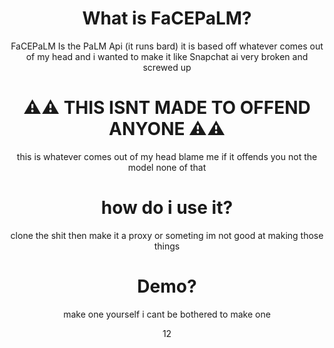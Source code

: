 
<div align=center>
  <h1> What is FaCEPaLM? </h1>
  <p> FaCEPaLM Is the PaLM Api (it runs bard) it is based off whatever comes out of my head and i wanted to make it like Snapchat ai very broken and screwed up </h1>
  <br> <h1> ⚠️⚠️ THIS ISNT MADE TO OFFEND ANYONE ⚠️⚠️ </h1>
  <p> this is whatever comes out of my head blame me if it offends you not the model none of that </p>
  
  <h1> how do i use it? </h1>
  <p> clone the shit then make it a proxy or someting im not good at making those things </p>
  <h1> Demo? </h1>
  <p> make one yourself i cant be bothered to make one </p>
  12  
  </div>
